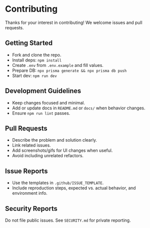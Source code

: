 # Contributing

Thanks for your interest in contributing! We welcome issues and pull requests.

## Getting Started

- Fork and clone the repo.
- Install deps: `npm install`
- Create `.env` from `.env.example` and fill values.
- Prepare DB: `npx prisma generate && npx prisma db push`
- Start dev: `npm run dev`

## Development Guidelines

- Keep changes focused and minimal.
- Add or update docs in `README.md` or `docs/` when behavior changes.
- Ensure `npm run lint` passes.

## Pull Requests

- Describe the problem and solution clearly.
- Link related issues.
- Add screenshots/gifs for UI changes when useful.
- Avoid including unrelated refactors.

## Issue Reports

- Use the templates in `.github/ISSUE_TEMPLATE`.
- Include reproduction steps, expected vs. actual behavior, and environment info.

## Security Reports

Do not file public issues. See `SECURITY.md` for private reporting.
